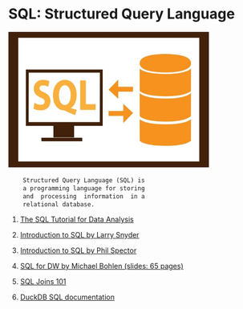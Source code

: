 # SQL: Structured Query Language

<img src="./sql_image.jpeg" alt="sql" width="400" height="270">

		Structured Query Language (SQL) is 
		a programming language for storing 
		and  processing  information  in a 
		relational database.

1. [The SQL Tutorial for Data Analysis](https://mode.com/sql-tutorial/introduction-to-sql)

2. [Introduction to SQL by Larry Snyder](./introduction_to_SQL_by_Larry_Snyder.pdf)

3. [Introduction to SQL by Phil Spector](./introduction_to_SQL_by_Phil_Spector.pdf)

4. [SQL for DW by Michael Bohlen (slides: 65 pages)](./sql_for_DW_by_Michael_Bohlen_slides_65_pages.pdf)

5. [SQL Joins 101](./SQL_Joins_101.pdf)

6. [DuckDB SQL documentation](https://duckdb.org/docs/sql/introduction)


